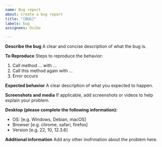 ```yaml
---
name: Bug report
about: Create a bug report
title: "[BUG]"
labels: bug
assignees: Dsibe

---
```


**Describe the bug**
A clear and concise description of what the bug is.

**To Reproduce**
Steps to reproduce the behavior:
1. Call method ... with ...
2. Call this method again with ...
3. Error occurs

**Expected behavior**
A clear description of what you expected to happen.

**Screenshots and media**
If applicable, add screenshots or videos to help explain your problem.

**Desktop (please complete the following information):**
 - OS: [e.g. Windows, Debian, macOS]
 - Browser [e.g. chrome, safari, firefox]
 - Version [e.g. 22, 10, 12.3.6]

**Additional information**
Add any other inofrmation about the problem here.
